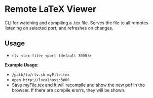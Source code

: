 Remote LaTeX Viewer
===================

CLI for watching and compiling a .tex file. Serves the file to all remotes listening on selected port, and refreshes on changes.

Usage
-----

* `rlv <tex-file> <port (default 3000)>`

**Example Usage:**

* `/path/to/rlv.sh myFile.tex`
* `open http://localhost:3000`
* Save myFile.tex and it will recompile and show the new pdf in the browser. If there are compile erorrs, they will be shown.
